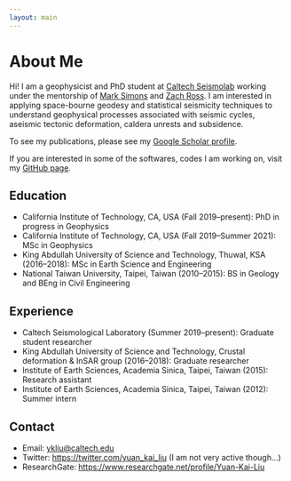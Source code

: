 ```yaml
---
layout: main
---
```


# About Me

Hi! I am a geophysicist and PhD student at [Caltech Seismolab](http://www.seismolab.caltech.edu/liu_yk.html) working under the mentorship of [Mark Simons](http://web.gps.caltech.edu/~simons/) and [Zach Ross](http://web.gps.caltech.edu/~zross/). I am interested in applying space-bourne geodesy and statistical seismicity techniques to understand geophysical processes associated with seismic cycles, aseismic tectonic deformation, caldera unrests and subsidence.

To see my publications, please see my [Google Scholar profile](https://scholar.google.com/citations?authuser=1&user=YCCuojgAAAAJ).

If you are interested in some of the softwares, codes I am working on, visit my [GitHub page](https://github.com/yuankailiu).


## Education

- California Institute of Technology, CA, USA (Fall 2019–present): PhD in progress in Geophysics
- California Institute of Technology, CA, USA (Fall 2019–Summer 2021): MSc in Geophysics
- King Abdullah University of Science and Technology, Thuwal, KSA (2016–2018): MSc in Earth Science and Engineering
- National Taiwan University, Taipei, Taiwan (2010–2015): BS in Geology and BEng in Civil Engineering


## Experience

- Caltech Seismological Laboratory (Summer 2019–present): Graduate student researcher
- King Abdullah University of Science and Technology, Crustal deformation & InSAR group (2016–2018): Graduate researcher
- Institute of Earth Sciences, Academia Sinica, Taipei, Taiwan (2015): Research assistant
- Institute of Earth Sciences, Academia Sinica, Taipei, Taiwan (2012): Summer intern


## Contact

*   Email: <ykliu@caltech.edu>
*   Twitter: <https://twitter.com/yuan_kai_liu> (I am not very active though...)
*   ResearchGate: <https://www.researchgate.net/profile/Yuan-Kai-Liu>

